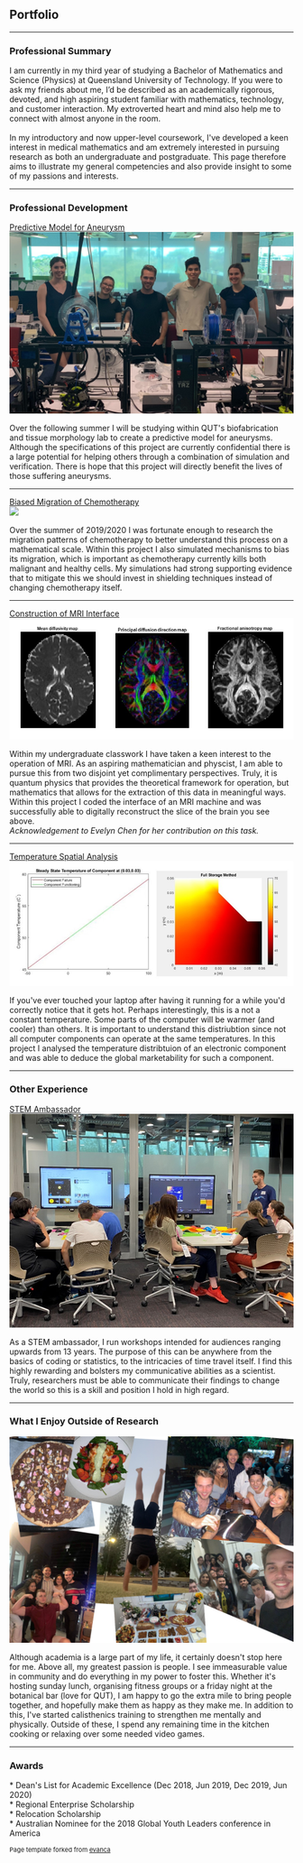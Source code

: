 ## Portfolio

---
### Professional Summary
<p>
I am currently in my third year of studying a Bachelor of Mathematics and Science (Physics) at Queensland University of Technology. If you were to ask my friends about me, I’d be described as an academically rigorous, devoted, and high aspiring student familiar with mathematics, technology, and customer interaction. My extroverted heart and mind also help me to connect with almost anyone in the room.
<br><br>
In my introductory and now upper-level coursework, I've developed a keen interest in medical mathematics and am extremely interested in pursuing research as both an undergraduate and postgraduate. This page therefore aims to illustrate my general competencies and also provide insight to some of my passions and interests. </p>

---

### Professional Development
[Predictive Model for Aneurysm](https://research.qut.edu.au/biofabrication/)
<br>
<img src="images/VRES.jpg?raw=true"/>
<p> Over the following summer I will be studying within QUT's biofabrication and tissue morphology lab to create a predictive model for aneurysms. Although the specifications of this project are currently confidential there is a large potential for helping others through a combination of simulation and verification. There is hope that this project will directly benefit the lives of those suffering aneurysms. </p>  

---
[Biased Migration of Chemotherapy](/pdf/Poster.pdf)
<br>
<img src="images/2019.jpg?raw=true"/>
<br>
<p> Over the summer of 2019/2020 I was fortunate enough to research the migration patterns of chemotherapy to better understand this process on a mathematical scale. Within this project I also simulated mechanisms to bias its migration, which is important as chemotherapy currently kills both malignant and healthy cells. My simulations had strong supporting evidence that to mitigate this we should invest in shielding techniques instead of changing chemotherapy itself. </p>

---

[Construction of MRI Interface](https://youtu.be/b_wwrg5Yfdg?t=89)
<br>
<img src="images/MRI.jpg?raw=true"/>
<br>
<p> Within my undergraduate classwork I have taken a keen interest to the operation of MRI. As an aspiring mathematician and physcist, I am able to pursue this from two disjoint yet complimentary perspectives. Truly, it is quantum physics that provides the theoretical framework for operation, but mathematics that allows for the extraction of this data in meaningful ways. Within this project I coded the interface of an MRI machine and was successfully able to digitally reconstruct the slice of the brain you see above.<br> <i>Acknowledgement to Evelyn Chen for her contribution on this task.</i></p>


---

[Temperature Spatial Analysis]()
<br>
<img src="images/temp4.jpg?raw=true"/>
<p> If you've ever touched your laptop after having it running for a while you'd correctly notice that it gets hot. Perhaps interestingly, this is a not a constant temperature. Some parts of the computer will be warmer (and cooler) than others. It is important to understand this distriubtion since not all computer components can operate at the same temperatures. In this project I analysed the temperature distribtuion of an electronic component and was able to deduce the global marketability for such a component.  </p>  

---

### Other Experience

[STEM Ambassador](https://www.qut.edu.au/study/career-advisers-and-teachers/young-accelerators)
<br>
<img src="images/amb.jpg?raw=true"/>
<p> As a STEM ambassador, I run workshops intended for audiences ranging upwards from 13 years. The purpose of this can be anywhere from the basics of coding or statistics, to the intricacies of time travel itself. I find this highly rewarding and bolsters my communicative abilities as a scientist. Truly, researchers must be able to communicate their findings to change the world so this is a skill and position I hold in high regard. </p>  

---
### What I Enjoy Outside of Research
<img src="images/col.jpg?raw=true"/>
<p> Although academia is a large part of my life, it certainly doesn't stop here for me. Above all, my greatest passion is people. I see immeasurable value in community and do everything in my power to foster this. Whether it's hosting sunday lunch, organising fitness groups or a friday night at the botanical bar (love for QUT), I am happy to go the extra mile to bring people together, and hopefully make them as happy as they make me. In addition to this, I've started calisthenics training to strengthen me mentally and physically. Outside of these, I spend any remaining time in the kitchen cooking or relaxing over some needed video games. </p> 

---
### Awards
<p> * Dean's List for Academic Excellence (Dec 2018, Jun 2019, Dec 2019, Jun 2020)
<br> * Regional Enterprise Scholarship
<br> * Relocation Scholarship
<br> * Australian Nominee for the 2018 Global Youth Leaders conference in America</p>

<p style="font-size:11px">Page template forked from <a href="https://github.com/evanca/quick-portfolio">evanca</a></p>
<!-- Remove above link if you don't want to attibute -->
